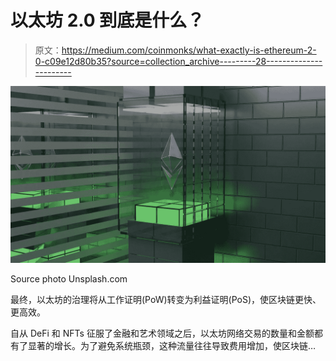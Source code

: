 # 以太坊 2.0 到底是什么？

> 原文：<https://medium.com/coinmonks/what-exactly-is-ethereum-2-0-c09e12d80b35?source=collection_archive---------28----------------------->

![](img/20d63d5c5a215c399178072b121bd63f.png)

Source photo Unsplash.com

最终，以太坊的治理将从工作证明(PoW)转变为利益证明(PoS)，使区块链更快、更高效。

自从 DeFi 和 NFTs 征服了金融和艺术领域之后，以太坊网络交易的数量和金额都有了显著的增长。为了避免系统瓶颈，这种流量往往导致费用增加，使区块链…